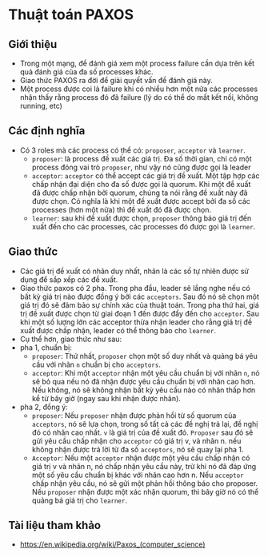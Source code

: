 # Thuật toán PAXOS

## Giới thiệu
- Trong một mạng, để đánh giá xem một process failure cần dựa trên kết quả đánh giá của đa số processes khác.
- Giao thức PAXOS ra đời để giải quyết vấn đề đánh giá này.
- Một process được coi là failure khi có nhiều hơn một nửa các processes nhận thấy rằng process đó đã failure (lý do có thể do mất kết nối, không running, etc)

## Các định nghĩa
- Có 3 roles mà các process có thể có: `proposer`,  `acceptor` và `learner`.
	- `proposer`: là process đề xuất các giá trị. Đa số thời gian, chỉ có một process đóng vai trò `proposer`, như vậy nó cũng được gọi là leader
	- `acceptor`: `acceptor` có thể accept các giá trị đề xuất. Một tập hợp các chấp nhận đại diện cho đa số được gọi là quorum. Khi một đề xuất đã được chấp nhận bởi quorum, chúng ta nói rằng đề xuất này đã được chọn. Có nghĩa là khi một đề xuất được accept bởi đa số các processes (hơn một nửa) thì đề xuất đó đã được chọn.
	- `learner`: sau khi đề xuất được chọn, `proposer` thông báo giá trị đến xuất đến cho các processes, các processes đó được gọi là `learner`.

## Giao thức
- Các giá trị đề xuất có nhãn duy nhất, nhãn là các số tự nhiên được sử dụng để sắp xếp các đề xuất.
- Giao thức paxos có 2 pha. Trong pha đầu, leader sẽ lắng nghe nếu có bất kỳ giá trị nào được đồng ý bởi các `acceptors`. Sau đó nó sẽ chọn một giá trị đó sẽ đảm bảo sự chính xác của thuật toán. Trong pha thứ hai, giá trị đề xuất được chọn từ giai đoạn 1 đến được đẩy đến cho `acceptor`. Sau khi một số lượng lớn các acceptor thừa nhận leader cho rằng giá trị đề xuất được chấp nhận, leader có thể thông báo cho `learner`.
- Cụ thể hơn, giao thức như sau:
- pha 1, chuẩn bị:
	- `proposer`: Thứ nhất, `proposer` chọn một số duy nhất và quảng bá yêu cầu với nhãn `n` chuẩn bị cho `acceptors`.
	- `acceptor`: Khi một `acceptor` nhận một yêu cầu chuẩn bị với nhãn `n`, nó sẽ bỏ qua nếu nó đã nhận được yêu cầu chuẩn bị với nhãn cao hơn. Nếu không, nó sẽ không nhận bất kỳ yêu cầu nào có nhãn thấp hơn kể từ bây giờ (ngay sau khi nhận được nhãn). 
- pha 2, đồng ý:
	- `proposer`: Nếu `proposer` nhận được phản hồi từ số quorum của `acceptors`, nó sẽ lựa chọn, trong số tất cả các đề nghị trả lại, đề nghị đó có nhãn cao nhất. `v` là giá trị của đề xuất đó. `Proposer` sau đó sẽ gửi yêu cầu chấp nhận cho `acceptor` có giá trị v, và nhãn n. nếu không nhận được trả lời từ đa số `acceptors`, nó sẽ quay lại pha 1.
	- `Acceptor`: Nếu một `acceptor` nhận được một yêu cầu chấp nhận có giá trị v và nhãn n, nó chấp nhận yêu cầu này, trừ khi nó đã đáp ứng một số yêu cầu chuẩn bị khác với nhãn cao hơn n. Nếu `acceptor` chấp nhận yêu cầu, nó sẽ gửi một phản hồi thông báo cho proposer. Nếu `proposer` nhận được một xác nhận quorum, thì bây giờ nó có thể quảng bá giá trị cho `learner`.

## Tài liệu tham khảo 

- https://en.wikipedia.org/wiki/Paxos_(computer_science)
